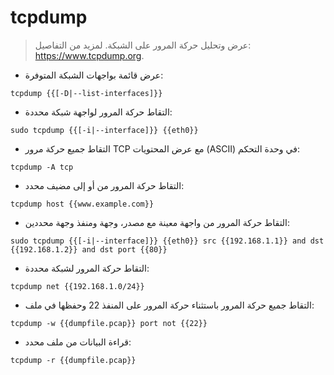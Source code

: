 # tcpdump

> عرض وتحليل حركة المرور على الشبكة.
> لمزيد من التفاصيل: <https://www.tcpdump.org>.

- عرض قائمة بواجهات الشبكة المتوفرة:

`tcpdump {{[-D|--list-interfaces]}}`

- التقاط حركة المرور لواجهة شبكة محددة:

`sudo tcpdump {{[-i|--interface]}} {{eth0}}`

- التقاط جميع حركة مرور TCP مع عرض المحتويات (ASCII) في وحدة التحكم:

`tcpdump -A tcp`

- التقاط حركة المرور من أو إلى مضيف محدد:

`tcpdump host {{www.example.com}}`

- التقاط حركة المرور من واجهة معينة مع مصدر، وجهة ومنفذ وجهة محددين:

`sudo tcpdump {{[-i|--interface]}} {{eth0}} src {{192.168.1.1}} and dst {{192.168.1.2}} and dst port {{80}}`

- التقاط حركة المرور لشبكة محددة:

`tcpdump net {{192.168.1.0/24}}`

- التقاط جميع حركة المرور باستثناء حركة المرور على المنفذ 22 وحفظها في ملف:

`tcpdump -w {{dumpfile.pcap}} port not {{22}}`

- قراءة البيانات من ملف محدد:

`tcpdump -r {{dumpfile.pcap}}`
